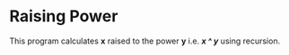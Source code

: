Raising Power
================

This program calculates **x** raised to the power **y** i.e. ***x ^ y*** using recursion.